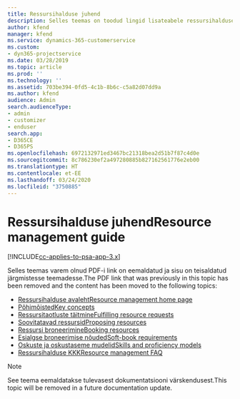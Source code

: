 ```yaml
---
title: Ressursihalduse juhend
description: Selles teemas on toodud lingid lisateabele ressursihalduse kohta rakenduses Project Service Automation
author: kfend
manager: kfend
ms.service: dynamics-365-customerservice
ms.custom:
- dyn365-projectservice
ms.date: 03/28/2019
ms.topic: article
ms.prod: ''
ms.technology: ''
ms.assetid: 703be394-0fd5-4c1b-8b6c-c5a82d07dd9a
ms.author: kfend
audience: Admin
search.audienceType:
- admin
- customizer
- enduser
search.app:
- D365CE
- D365PS
ms.openlocfilehash: 6972132971ed3467bc21318bea2d51b7f87c4d0e
ms.sourcegitcommit: 8c786230ef2a497280885b827162561776e2eb00
ms.translationtype: HT
ms.contentlocale: et-EE
ms.lasthandoff: 03/24/2020
ms.locfileid: "3750885"
---
```

# <a name="resource-management-guide"></a><span data-ttu-id="cc7b8-103">Ressursihalduse juhend</span><span class="sxs-lookup"><span data-stu-id="cc7b8-103">Resource management guide</span></span>

[!INCLUDE[cc-applies-to-psa-app-3.x](../../includes/cc-applies-to-psa-app-3x.md)]

<span data-ttu-id="cc7b8-104">Selles teemas varem olnud PDF-i link on eemaldatud ja sisu on teisaldatud järgmistesse teemadesse.</span><span class="sxs-lookup"><span data-stu-id="cc7b8-104">The PDF link that was previously in this topic has been removed and the content has been moved to the following topics:</span></span>

- [<span data-ttu-id="cc7b8-105">Ressursihalduse avaleht</span><span class="sxs-lookup"><span data-stu-id="cc7b8-105">Resource management home page</span></span>](../resource-management-home-page.md)
- [<span data-ttu-id="cc7b8-106">Põhimõisted</span><span class="sxs-lookup"><span data-stu-id="cc7b8-106">Key concepts</span></span>](../reports-key-concepts.md)
- [<span data-ttu-id="cc7b8-107">Ressursitaotluste täitmine</span><span class="sxs-lookup"><span data-stu-id="cc7b8-107">Fulfilling resource requests</span></span>](../resource-management-fulfill-requests.md)
- [<span data-ttu-id="cc7b8-108">Soovitatavad ressursid</span><span class="sxs-lookup"><span data-stu-id="cc7b8-108">Proposing resources</span></span>](../resource-management-propose-resources.md)
- [<span data-ttu-id="cc7b8-109">Ressursi broneerimine</span><span class="sxs-lookup"><span data-stu-id="cc7b8-109">Booking resources</span></span>](../resource-management-book-resources-scheduleboard.md)
- [<span data-ttu-id="cc7b8-110">Esialgse broneerimise nõuded</span><span class="sxs-lookup"><span data-stu-id="cc7b8-110">Soft-book requirements</span></span>](../resource-management-softbook-requirements.md)
- [<span data-ttu-id="cc7b8-111">Oskuste ja oskustaseme mudelid</span><span class="sxs-lookup"><span data-stu-id="cc7b8-111">Skills and proficiency models</span></span>](../resource-management-skills-proficiency.md)
- [<span data-ttu-id="cc7b8-112">Ressursihalduse KKK</span><span class="sxs-lookup"><span data-stu-id="cc7b8-112">Resource management FAQ</span></span>](../resource-management-faq.md)

> [!NOTE]
> <span data-ttu-id="cc7b8-113">See teema eemaldatakse tulevasest dokumentatsiooni värskendusest.</span><span class="sxs-lookup"><span data-stu-id="cc7b8-113">This topic will be removed in a future documentation update.</span></span> 
